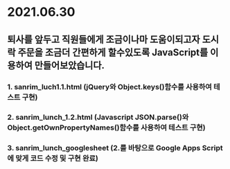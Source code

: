 # 2021.06.30 
## 퇴사를 앞두고 직원들에게 조금이나마 도움이되고자 도시락 주문을 조금더 간편하게 할수있도록 JavaScript를 이용하여 만들어보았습니다.<br>
### 1. sanrim_luch1.1.html (jQuery와 Object.keys()함수를 사용하여 테스트 구현)<br>
### 2. sanrim_lunch_1.2.html (Javascript JSON.parse()와Object.getOwnPropertyNames()함수를 사용하여 테스트 구현)<br>
### 3. sanrim_lunch_googlesheet (2.를 바탕으로 Google Apps Script에 맞게 코드 수정 및 구현 완료)<br>
